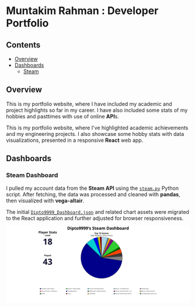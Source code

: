 # Muntakim Rahman : Developer Portfolio

 ## Contents

* [Overview](#Overview)
* [Dashboards](#Dashboards)
    * [Steam](#Steam)

## Overview

This is my portfolio website, where I have included my academic and project highlights so far in my career. I have also included some stats of my hobbies and pasttimes with use of online **API**s.


This is my portfolio website, where I've highlighted academic achievements and my engineering projects. I also showcase some hobby stats with data visualizations, presented in a responsive **React** web app.

## Dashboards

### Steam Dashboard

I pulled my account data from the **Steam API** using the [`steam.py`](src/assets/data/steam/steam.py) Python script.
After fetching, the data was processed and cleaned with **pandas**, then visualized with **vega-altair**.

The initial [`Dipto9999_Dashboard.json`](src/assets/data/steam/Charts/Dipto9999_Dashboard.json) and related chart assets
were migrated to the React application and further adjusted for browser responsiveness.

<div align="center">
    <img src="src/assets/data/steam/Charts/Dipto9999_Dashboard.svg" width = 750 title = "Dipto9999 Steam Dashboard">
</div>
